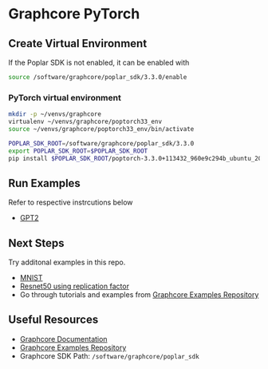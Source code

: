 # Graphcore PyTorch


## Create Virtual Environment 

If the Poplar SDK is not enabled, it can be enabled with
```bash
source /software/graphcore/poplar_sdk/3.3.0/enable
```

### PyTorch virtual environment

```bash
mkdir -p ~/venvs/graphcore
virtualenv ~/venvs/graphcore/poptorch33_env
source ~/venvs/graphcore/poptorch33_env/bin/activate

POPLAR_SDK_ROOT=/software/graphcore/poplar_sdk/3.3.0
export POPLAR_SDK_ROOT=$POPLAR_SDK_ROOT
pip install $POPLAR_SDK_ROOT/poptorch-3.3.0+113432_960e9c294b_ubuntu_20_04-cp38-cp38-linux_x86_64.whl
```


## Run Examples

Refer to respective instrcutions below 

* [GPT2](./gpt2.md)


## Next Steps 

Try additonal examples in this repo. 
* [MNIST](./mnist.md)
* [Resnet50 using replication factor](./resnet50.md)
* Go through tutorials and examples from [Graphcore Examples Repository](https://github.com/graphcore/examples)

## Useful Resources 

* [Graphcore Documentation](https://docs.graphcore.ai/en/latest/)
* [Graphcore Examples Repository](https://github.com/graphcore/examples)
* Graphcore SDK Path: `/software/graphcore/poplar_sdk`
